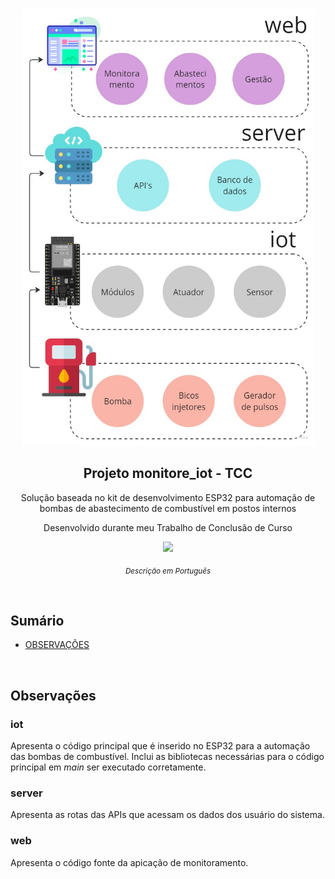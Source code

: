 <p align="center">
  <img src=".assets/topologia.jpg" height="700">
  <h2 align="center">Projeto monitore_iot - TCC</h2>
  <p align="center">Solução baseada no kit de desenvolvimento ESP32 para automação de bombas de abastecimento de combustível em postos internos</p>
  <p align="center">Desenvolvido durante meu Trabalho de Conclusão de Curso</p>
  <p align="center">
    <a href="https://drive.google.com/file/d/1fJzazAKdgJbHsF8TJt_9n712rZ6LjsRO/view?usp=sharing">
    	<img src="https://img.shields.io/badge/-Monografia-lightgrey"/>
    </a>
  </p>
</p>

<p align="center">
	<sub>
		<i>Descrição em Português</i>
	</sub>
</p>

<br>

## Sumário

- [OBSERVAÇÕES](#Inicio)

<br>

## Observações
### iot
Apresenta o código principal que é inserido no ESP32 para a automação das bombas de combustível. Inclui as bibliotecas necessárias para o código principal em _main_ ser executado corretamente.

### server
Apresenta as rotas das APIs que acessam os dados dos usuário do sistema.

### web
Apresenta o código fonte da apicação de monitoramento.

<br>
